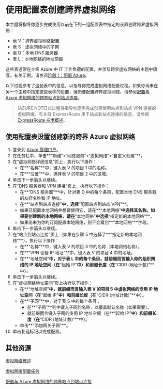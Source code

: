 <properties pageTitle="使用配置表创建跨界虚拟网络" description="本主题介绍如何使用预先确定的配置表配置跨界虚拟网络。" documentationCenter="" services="virtual-machines" authors="JoeDavies-MSFT" manager="timlt" editor=""/>

<tags ms.service="virtual-machines" ms.date="05/27/2015" wacn.date="06/26/2015"/>

# 使用配置表创建跨界虚拟网络

本主题将指导你逐步完成使用以前在下列一组配置表中指定的设置创建跨界虚拟网络：

- 表 V：跨界虚拟网络配置
- 表 S：虚拟网络中的子网
- 表 D：本地 DNS 服务器
- 表 L：本地网络的地址前缀

这些表通常在介绍 Azure 中 IT 工作负荷的配置，并涉及跨界虚拟网络的主题中填写。有关示例，请参阅[阶段 1：配置 Azure](virtual-machines-workload-intranet-sharepoint-phase1)。

以下过程参考了这些表中的信息，以指导你完成虚拟网络配置过程。如果你尚未在另一个主题中指定这些表中的设置，但仍要配置跨界虚拟网络，请参阅[配置与 Azure 虚拟网络的跨界站点到站点连接](https://msdn.microsoft.com/zh-CN/library/dn133795.aspx)。

> [AZURE.NOTE]此过程将指导你逐步完成创建使用站点到站点 VPN 连接的虚拟网络。有关将 ExpressRoute 用于站点到站点连接的信息，请参阅 [ExpressRoute 技术概述](https://msdn.microsoft.com/zh-CN/library/dn606309.aspx)。
 
## 使用配置表设置创建新的跨界 Azure 虚拟网络

1. 登录到 [Azure 管理门户](https://manage.windowsazure.cn/)。
2. 在任务栏中，单击**“新建”>“网络服务”>“虚拟网络”>“自定义创建”**。
3. 在“虚拟网络详细信息”页上，执行以下操作：
	- 在**“名称”**中，键入表 V 的项目 1 中的名称。
	- 在**“位置”**中，选择表 V 的项目 2 中的区域。 
4. 单击下一步箭头以继续。
5. 在“DNS 服务器和 VPN 连接”页上，执行以下操作：
	- 在**“DNS 服务器”**中，针对表 D 中的每个条目，配置本地 DNS 服务器的友好名称和 IP 地址。
	- 在**“站点到站点连接”**中，选择**“配置站点到站点 VPN”**。
	- 如果已配置本地网络并想要使用它，请在**“本地网络”**中选择其名称。如果要创建新的本地网络，请在**“本地网络”**中选择**“指定新的本地网络”**。
	- 如果尚未为你的订阅配置本地网络，则不会看到**“本地网络”**字段。 
6. 单击下一步箭头以继续。
7. 在“站点到站点连接”页上（如果在步骤 5 中选择了**“指定新的本地网络”**），执行以下操作：
	- 在**“名称”**中，键入表 V 的项目 3 中的名称（本地网络名称）。
	- 在**“VPN 设备 IP 地址”**中，键入表 V 的项目 4 中的地址。
	- 在**“地址空间”**中，对于表 L 中的每个条目，就前缀而言输入你的组织网络的 IP 地址空间（在**“起始 IP”**中）和前缀长度（在**“CIDR (地址计数)”**中）。
8. 单击下一步箭头以继续。
9. 在“虚拟网络地址空间”页上执行以下操作：
	- 在**“地址空间”**中，就前缀而言输入表 V 的项目 5 中虚拟网络的专用 IP 地址空间（在**“起始 IP”**中）和前缀长度（在**“CIDR (地址计数)”**中）。
	- 在**“子网”**中，对于表 S 中的每个条目：
		- 在**“子网”**列中键入子网的名称，以覆盖默认名称（如果需要）。
		- 就前缀而言键入子网的专用 IP 地址空间（在**“起始 IP”**中）和前缀长度（在**“CIDR (地址计数)”**中）。
	- 单击**“添加网关子网”**。
10. 单击复选标记以完成配置。

## 其他资源

[虚拟网络概述](https://msdn.microsoft.com/zh-CN/library/jj156007.aspx)

[虚拟网络配置任务](https://msdn.microsoft.com/zh-CN/library/jj156206.aspx)

[配置与 Azure 虚拟网络的跨界站点到站点连接](https://msdn.microsoft.com/zh-CN/library/dn133795.aspx)

<!---HONumber=61-->